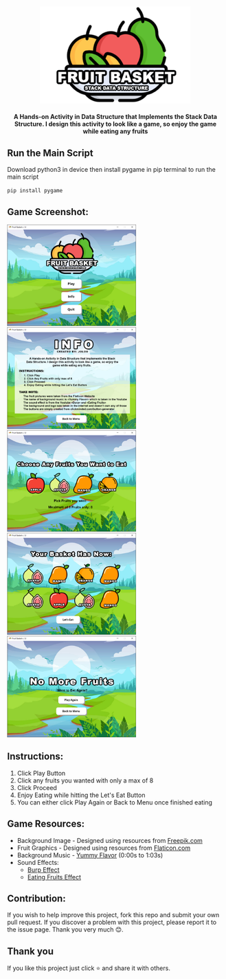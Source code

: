 <h2 align="center">
    <img src = "assets/logo.png" width="350">
</h2>

<p align="center">
	<b> A Hands-on Activity in Data Structure that Implements the Stack Data Structure. I design this activity to look like a game, so enjoy the game while eating any fruits </b>
</p>


## Run the Main Script
Download python3 in device then install pygame in pip terminal to run the main script

` pip install pygame `


## Game Screenshot:
<p float="left">
	<img src = "screenshot/mainScreen.png" width="300">
	<img src = "screenshot/infoSection.png" width="300">
	<img src = "screenshot/pickSection.png" width="300">
	<img src = "screenshot/eatSection.png" width="300">
	<img src = "screenshot/lastSection.png" width="300">
</p>

## Instructions: 
1. Click Play Button
2. Click any fruits you wanted with only a max of 8
3. Click Proceed
4. Enjoy Eating while hitting the Let's Eat Button
5. You can either click Play Again or Back to Menu once finished eating


## Game Resources:
- Background Image - Designed using resources from [Freepik.com](https://www.freepik.com/)
-  Fruit Graphics - Designed using resources from [Flaticon.com](https://www.flaticon.com/) 
-  Background Music - [Yummy Flavor](https://www.youtube.com/watch?v=gDIccWzH4NY&t=163s) (0:00s to 1:03s) 
-  Sound Effects:
	- [Burp Effect](https://www.youtube.com/watch?v=MlhZVIvFlgk)
	- [Eating Fruits Effect](https://www.youtube.com/watch?v=2LJqc4WHisg)


## Contribution:
If you wish to help improve this project, fork this repo and submit your own pull request. If you discover a problem with this project, please report it to the issue page. Thank you very much   😊.


## Thank you 
If you like this project just click ⭐ and share it with others.
